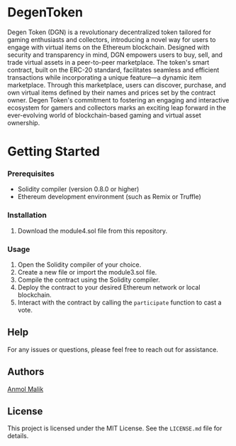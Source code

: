 # DegenToken
Degen Token (DGN) is a revolutionary decentralized token tailored for gaming enthusiasts and collectors, introducing a novel way for users to engage with virtual items on the Ethereum blockchain. Designed with security and transparency in mind, DGN empowers users to buy, sell, and trade virtual assets in a peer-to-peer marketplace. The token's smart contract, built on the ERC-20 standard, facilitates seamless and efficient transactions while incorporating a unique feature—a dynamic item marketplace. Through this marketplace, users can discover, purchase, and own virtual items defined by their names and prices set by the contract owner. Degen Token's commitment to fostering an engaging and interactive ecosystem for gamers and collectors marks an exciting leap forward in the ever-evolving world of blockchain-based gaming and virtual asset ownership.


# Getting Started

### Prerequisites

- Solidity compiler (version 0.8.0 or higher)
- Ethereum development environment (such as Remix or Truffle)

### Installation

1. Download the module4.sol file from this repository.

### Usage

1. Open the Solidity compiler of your choice.
2. Create a new file or import the module3.sol file.
3. Compile the contract using the Solidity compiler.
4. Deploy the contract to your desired Ethereum network or local blockchain.
5. Interact with the contract by calling the `participate` function to cast a vote.

## Help
For any issues or questions, please feel free to reach out for assistance.

## Authors
[Anmol Malik](https://anmolmalik01.netlify.app/)

## License
This project is licensed under the MIT License. See the `LICENSE.md` file for details.